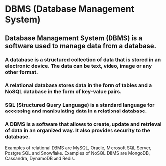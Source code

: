 # DBMS (Database Management System)
## Database Management System (DBMS) is a software used to manage data from a database.

### A database is a structured collection of data that is stored in an electronic device. The data can be text, video, image or any other format.
### A relational database stores data in the form of tables and a NoSQL database in the form of key-value pairs.
### SQL (Structured Query Language) is a standard language for accessing and manipulating data in a relational database.
### A DBMS is a software that allows to create, update and retrieval of data in an organized way. It also provides security to the database.
Examples of relational DBMS are MySQL, Oracle, Microsoft SQL Server, Postgre SQL and Snowflake.
Examples of NoSQL DBMS are MongoDB, Cassandra, DynamoDB and Redis.
